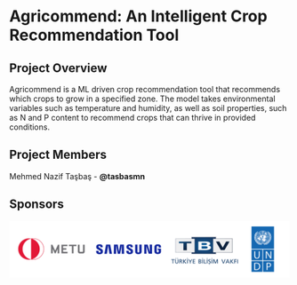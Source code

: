  # Agricommend: An Intelligent Crop Recommendation Tool
 



## Project Overview
Agricommend is a ML driven crop recommendation tool that recommends which crops to grow in a specified zone. The model takes environmental variables such as temperature and humidity, as well as soil properties, such as N and P content to recommend crops that can thrive in provided conditions.


## Project Members

Mehmed Nazif Taşbaş - **@tasbasmn**


## Sponsors
<img src="https://github.com/TasbasMN/Agricommend---An-Intelligent-Crop-Recommendation-Tool/blob/main/images/banner.png">

